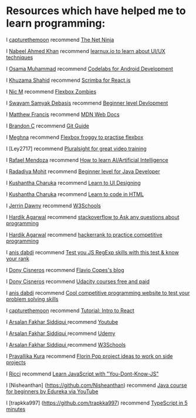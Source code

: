 # Resources which have helped me to learn programming:

<!---Follow the following format to maintain uniformity:

  I [Abhushan Adhikari Joshi](https://github.com/abhu-A-J) recommend [FreeCodeCamp](https://www.freecodecamp.org/)

--->

  I [capturethemoon](https://github.com/capturethemoon) recommend [The Net Ninja](https://www.youtube.com/channel/UCW5YeuERMmlnqo4oq8vwUpg)

I [Nabeel Ahmed Khan](https://github.com/n4beel) recommend [learnux.io to learn about UI/UX techniques](https://learnux.io)

I [Osama Muhammad](https://github.com/osamamuhammad) recommend [Codelabs for Android Development](https://codelabs.developers.google.com)

I [Khuzama Shahid](https://github.com/khuzama98) recommend [Scrimba for React.js](https://scrimba.com/g/glearnreact)

I [Nic M](https://github.com/nicm42) recommend [Flexbox Zombies](https://mastery.games/p/flexbox-zombies)

I [Swayam Samyak Debasis](https://github.com/nicm42) recommend [Beginner level Devlopment](https://www.w3schools.com/)

I [Matthew Francis](https://github.com/mafro28) recommend [MDN Web Docs](https://developer.mozilla.org/en-US/docs/Web)

I [Brandon C](https://github.com/Bculp) recommend [Git Guide](http://rogerdudler.github.io/git-guide/)

I [Meghna](https://github.com/meghnareddy1999) recommend [Flexbox froggy to practise flexbox](https://flexboxfroggy.com/)

I [Ley2717] recommend [Pluralsight for great video training ](https://app.pluralsight.com/)

I [Rafael Mendoza](https://github.com/rcode321) recommend [How to learn AI/Artificial Intelligence](https://www.edx.org/professional-certificate/microsoft-artificial-intelligence)


I [Radadiya Mohit](https://github.com/RaDaDiYaMoHiT) recommend [Beginner level for Java Developer](https://www.javatpoint.com/java-tutorial/)

I [Kushantha Charuka](https://github.com/Kushiya) recommend [Learn to UI Designing](https://learnui.design/)

I [Kushantha Charuka](https://github.com/Kushiya) recommend [Learn to code in HTML](https://www.codecademy.com/learn/learn-html)

I [Jerrin Dawny](https://github.com/Jdon707) recommend [W3Schools](https://www.w3schools.com/)

I [Hardik Agarwal](https://github.com/Hardikag17) recommend [stackoverflow to Ask any questions about programming](https://stackoverflow.com/)

I [Hardik Agarwal](https://github.com/Hardikag17) recommend [hackerrank to practice competitive programming](https://www.hackerrank.com)

I [anis dabdi](https://github.com/ansdb) recommend [Test you JS RegExp skills with this test & know your rank](play.inginf.units.it)


I [Dony Cisneros](https://github.com/donycisneros) recommend [Flavio Copes's blog](https://flaviocopes.com/)

I [Dony Cisneros](https://github.com/donycisneros) recommend [Udacity courses free and paid](https://www.udacity.com/courses/all)

I [anis dabdi](https://github.com/ansdb) recommend [Cool competitive programming website to test your problem solving skills](https://www.codewars.com)

 I [capturethemoon](https://github.com/capturethemoon) recommend [Tutorial: Intro to React](https://reactjs.org/tutorial/tutorial.html)

I [Arsalan Fakhar Siddiqui ](https://github.com/arsalanfakhar) recommend [Youtube](https://www.youtube.com/watch?v=IsLyduxZ9sc&list=PLX9Zi6XTqOKQ7TdRz0QynGIKuMV9Q2H8E)

I [Arsalan Fakhar Siddiqui ](https://github.com/arsalanfakhar) recommend [Udemy](https://www.udemy.com/course/android-architecture-componentsmvvm-with-dagger-retrofit/)

I [Arsalan Fakhar Siddiqui ](https://github.com/arsalanfakhar) recommend [W3Schools](https://www.w3schools.com/sql/)

I [Pravallika Kura](https://github.com/PravallikaKura) recommend [Florin Pop project ideas to work on side projects](https://github.com/florinpop17/app-ideas)


I [Ricci](https://github.com/riccikl) recommend [Learn JavaScript with "You-Dont-Know-JS"](https://github.com/getify/You-Dont-Know-JS)

I [Nisheanthan] (https://github.com/Nisheanthan) recommend [Java course for beginners by Edureka via YouTube](https://www.youtube.com/watch?v=hBh_CC5y8-s)

I [trapkka997] (https://github.com/trapkka997) recommend [TypeScript in 5 minutes](https://www.typescriptlang.org/docs/handbook/typescript-in-5-minutes.html)

